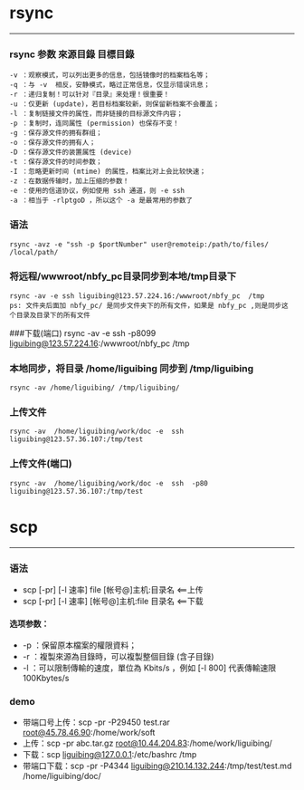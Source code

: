 # rsync
****
### rsync 参数 來源目錄 目標目錄 
	-v ：观察模式，可以列出更多的信息，包括镜像时的档案档名等；
	-q ：与 -v  相反，安静模式，略过正常信息，仅显示错误讯息；
	-r ：递归复制！可以针对『目录』来处理！很重要！
	-u ：仅更新 (update)，若目标档案较新，则保留新档案不会覆盖；
	-l ：复制链接文件的属性，而非链接的目标源文件内容；
	-p ：复制时，连同属性 (permission) 也保存不变！
	-g ：保存源文件的拥有群组；
	-o ：保存源文件的拥有人；
	-D ：保存源文件的装置属性 (device)
	-t ：保存源文件的时间参数；
	-I ：忽略更新时间 (mtime) 的属性，档案比对上会比较快速；
	-z ：在数据传输时，加上压缩的参数！
	-e ：使用的信道协议，例如使用 ssh 通道，则 -e ssh
	-a ：相当于 -rlptgoD ，所以这个 -a 是最常用的参数了
### 语法
	rsync -avz -e "ssh -p $portNumber" user@remoteip:/path/to/files/ /local/path/
### 将远程/wwwroot/nbfy_pc目录同步到本地/tmp目录下
	rsync -av -e ssh liguibing@123.57.224.16:/wwwroot/nbfy_pc  /tmp
	ps: 文件夹后面加 nbfy_pc/ 是同步文件夹下的所有文件，如果是 nbfy_pc ,则是同步这个目录及目录下的所有文件
###下载(端口)
	rsync -av -e ssh -p8099 liguibing@123.57.224.16:/wwwroot/nbfy_pc  /tmp
### 本地同步，将目录 /home/liguibing 同步到 /tmp/liguibing
	rsync -av /home/liguibing/ /tmp/liguibing/
### 上传文件
	rsync -av  /home/liguibing/work/doc -e  ssh liguibing@123.57.36.107:/tmp/test

### 上传文件(端口)
	rsync -av  /home/liguibing/work/doc -e  ssh  -p80      liguibing@123.57.36.107:/tmp/test

# scp
***
### 语法 
* scp [-pr] [-l 速率] file  [帐号@]主机:目录名 <==上传
* scp [-pr] [-l 速率] [帐号@]主机:file  目录名 <==下载

#### 选项参数：
* -p ：保留原本檔案的權限資料；
* -r ：複製來源為目錄時，可以複製整個目錄 (含子目錄)
* -l ：可以限制傳輸的速度，單位為 Kbits/s ，例如 [-l 800] 代表傳輸速限 100Kbytes/s

### demo
* 带端口号上传：scp -pr -P29450 test.rar root@45.78.46.90:/home/work/soft
* 上传：scp -pr abc.tar.gz root@10.44.204.83:/home/work/liguibing/
* 下载：scp liguibing@127.0.0.1:/etc/bashrc /tmp
* 带端口下载：scp -pr -P4344 liguibing@210.14.132.244:/tmp/test/test.md /home/liguibing/doc/


